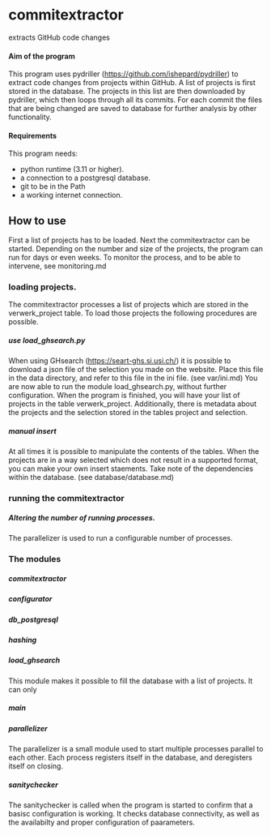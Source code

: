 # commitextractor
 extracts GitHub code changes

#### Aim of the program
This program uses pydriller (https://github.com/ishepard/pydriller) to extract code changes from projects within GitHub.
A list of projects is first stored in the database. The projects in this list are then downloaded by pydriller, which then loops through all its commits.
For each commit the files that are being changed are saved to database for further analysis by other functionality.

#### Requirements
This program needs: 
* python runtime (3.11 or higher).
* a connection to a postgresql database.
* git to be in the Path
* a working internet connection.

## How to use
First a list of projects has to be loaded. Next the commitextractor can be started. 
Depending on the number and size of the projects, the program can run for days or even weeks.
To monitor the process, and to be able to intervene, see monitoring.md 


### loading projects.
The commitextractor processes a list of projects which are stored in the verwerk_project table.
To load those projects the following procedures are possible.

##### use load_ghsearch.py
When using GHsearch (https://seart-ghs.si.usi.ch/) it is possible to download a json file of the selection you made on the website.
Place this file in the data directory, and refer to this file in the ini file. (see var/ini.md)
You are now able to run the module load_ghsearch.py, without further configuration.
When the program is finished, you will have your list of projects in the table verwerk_project.
Additionally, there is metadata about the projects and the selection stored in the tables project and selection.

##### manual insert  
At all times it is possible to manipulate the contents of the tables. 
When the projects are in a way selected which does not result in a supported format, you can make your own insert staements.
Take note of the dependencies within the database. (see database/database.md)

### running the commitextractor


##### Altering the number of running processes.
The parallelizer is used to run a configurable number of processes. 


### The modules

##### commitextractor

##### configurator

##### db_postgresql

##### hashing

##### load_ghsearch
This module makes it possible to fill the database with a list of projects. It can only 

##### main

##### parallelizer
The parallelizer is a small module used to start multiple processes parallel to each other.
Each process registers itself in the database, and deregisters itself on closing. 

##### sanitychecker
The sanitychecker is called when the program is started to confirm that a basisc configuration is working.
It checks database connectivity, as well as the availabilty and proper configuration of paarameters.



